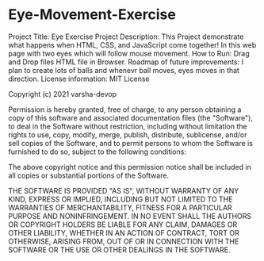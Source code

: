 # Eye-Movement-Exercise


Project Title: Eye Exercise Project Description: This Project demonstrate what happens when HTML, CSS, and JavaScript come together! In this web page with two eyes which will follow mouse movement. How to Run: Drag and Drop files HTML file in Browser. Roadmap of future improvements: I plan to create lots of balls and whenevr ball moves, eyes moves in that direction. License information: MIT License

Copyright (c) 2021 varsha-devop

Permission is hereby granted, free of charge, to any person obtaining a copy of this software and associated documentation files (the "Software"), to deal in the Software without restriction, including without limitation the rights to use, copy, modify, merge, publish, distribute, sublicense, and/or sell copies of the Software, and to permit persons to whom the Software is furnished to do so, subject to the following conditions:

The above copyright notice and this permission notice shall be included in all copies or substantial portions of the Software.

THE SOFTWARE IS PROVIDED "AS IS", WITHOUT WARRANTY OF ANY KIND, EXPRESS OR IMPLIED, INCLUDING BUT NOT LIMITED TO THE WARRANTIES OF MERCHANTABILITY, FITNESS FOR A PARTICULAR PURPOSE AND NONINFRINGEMENT. IN NO EVENT SHALL THE AUTHORS OR COPYRIGHT HOLDERS BE LIABLE FOR ANY CLAIM, DAMAGES OR OTHER LIABILITY, WHETHER IN AN ACTION OF CONTRACT, TORT OR OTHERWISE, ARISING FROM, OUT OF OR IN CONNECTION WITH THE SOFTWARE OR THE USE OR OTHER DEALINGS IN THE SOFTWARE.
